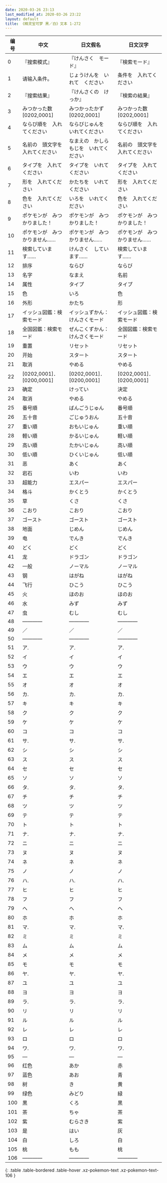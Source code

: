 ```yaml
---
date: 2020-03-26 23:13
last_modified_at: 2020-03-26 23:22
layout: default
title: 《精灵宝可梦 黑／白》文本 1-272
---
```

| 编号 | 中文 | 日文假名 | 日文汉字 |
| ---- | ---- | ---- | --- |
| 0 | 『搜索模式』 | 『けんさく　モード』 | 『検索モード』 |
| 1 | 请输入条件。 | じょうけんを　いれて　ください | 条件を　入れてください |
| 2 | 『搜索结果』 | 『けんさくの　けっか』 | 『検索の結果』 |
| 3 | みつかった数　[0202,0001] | みつかったかず　[0202,0001] | みつかった数　[0202,0001] |
| 4 | ならび順を　入れてください | ならびじゅんを　いれてください | ならび順を　入れてください |
| 5 | 名前の　頭文字を　入れてください | なまえの　かしらもじを　いれてください | 名前の　頭文字を　入れてください |
| 6 | タイプを　入れてください | タイプを　いれてください | タイプを　入れてください |
| 7 | 形を　入れてください | かたちを　いれてください | 形を　入れてください |
| 8 | 色を　入れてください | いろを　いれてください | 色を　入れてください |
| 9 | ポケモンが　みつかりました！ | ポケモンが　みつかりました！ | ポケモンが　みつかりました！ |
| 10 | ポケモンが　みつかりません…… | ポケモンが　みつかりません…… | ポケモンが　みつかりません…… |
| 11 | 検索しています…… | けんさく　しています…… | 検索しています…… |
| 12 | 排序 | ならび | ならび |
| 13 | 名字 | なまえ | 名前 |
| 14 | 属性 | タイプ | タイプ |
| 15 | 色 | いろ | 色 |
| 16 | 外形 | かたち | 形 |
| 17 | イッシュ図鑑：検索モード | イッシュずかん：けんさくモード | イッシュ図鑑：検索モード |
| 18 | 全国図鑑：検索モード | ぜんこくずかん：けんさくモード | 全国図鑑：検索モード |
| 19 | 重置 | リセット | リセット |
| 20 | 开始 | スタート | スタート |
| 21 | 取消 | やめる | やめる |
| 22 | [0202,0001]．[0200,0001] | [0202,0001]．[0200,0001] | [0202,0001]．[0200,0001] |
| 23 | 确定 | けってい | 決定 |
| 24 | 取消 | やめる | やめる |
| 25 | 番号順 | ばんごうじゅん | 番号順 |
| 26 | 五十音 | ごじゅうおん | 五十音 |
| 27 | 重い順 | おもいじゅん | 重い順 |
| 28 | 軽い順 | かるいじゅん | 軽い順 |
| 29 | 高い順 | たかいじゅん | 高い順 |
| 30 | 低い順 | ひくいじゅん | 低い順 |
| 31 | 恶 | あく | あく |
| 32 | 岩石 | いわ | いわ |
| 33 | 超能力 | エスパー | エスパー |
| 34 | 格斗 | かくとう | かくとう |
| 35 | 草 | くさ | くさ |
| 36 | こおり | こおり | こおり |
| 37 | ゴースト | ゴースト | ゴースト |
| 38 | 地面 | じめん | じめん |
| 39 | 电 | でんき | でんき |
| 40 | どく | どく | どく |
| 41 | 龙 | ドラゴン | ドラゴン |
| 42 | 一般 | ノーマル | ノーマル |
| 43 | 钢 | はがね | はがね |
| 44 | 飞行 | ひこう | ひこう |
| 45 | 火 | ほのお | ほのお |
| 46 | 水 | みず | みず |
| 47 | 虫 | むし | むし |
| 48 | ―――― | ―――― | ―――― |
| 49 | ／ | ／ | ／ |
| 50 | ―――― | ―――― | ―――― |
| 51 | ア. | ア. | ア. |
| 52 | イ | イ | イ |
| 53 | ウ | ウ | ウ |
| 54 | エ | エ | エ |
| 55 | オ | オ | オ |
| 56 | カ. | カ. | カ. |
| 57 | キ | キ | キ |
| 58 | ク | ク | ク |
| 59 | ケ | ケ | ケ |
| 60 | コ | コ | コ |
| 61 | サ. | サ. | サ. |
| 62 | シ | シ | シ |
| 63 | ス | ス | ス |
| 64 | セ | セ | セ |
| 65 | ソ | ソ | ソ |
| 66 | タ. | タ. | タ. |
| 67 | チ | チ | チ |
| 68 | ツ | ツ | ツ |
| 69 | テ | テ | テ |
| 70 | ト | ト | ト |
| 71 | ナ. | ナ. | ナ. |
| 72 | ニ | ニ | ニ |
| 73 | ヌ | ヌ | ヌ |
| 74 | ネ | ネ | ネ |
| 75 | ノ | ノ | ノ |
| 76 | ハ. | ハ. | ハ. |
| 77 | ヒ | ヒ | ヒ |
| 78 | フ | フ | フ |
| 79 | ヘ | ヘ | ヘ |
| 80 | ホ | ホ | ホ |
| 81 | マ. | マ. | マ. |
| 82 | ミ | ミ | ミ |
| 83 | ム | ム | ム |
| 84 | メ | メ | メ |
| 85 | モ | モ | モ |
| 86 | ヤ. | ヤ. | ヤ. |
| 87 | ユ | ユ | ユ |
| 88 | ヨ | ヨ | ヨ |
| 89 | ラ. | ラ. | ラ. |
| 90 | リ | リ | リ |
| 91 | ル | ル | ル |
| 92 | レ | レ | レ |
| 93 | ロ | ロ | ロ |
| 94 | ワ. | ワ. | ワ. |
| 95 | ― | ― | ― |
| 96 | 红色 | あか | 赤 |
| 97 | 蓝色 | あお | 青 |
| 98 | 树 | き | 黄 |
| 99 | 绿色 | みどり | 緑 |
| 100 | 黒 | くろ | 黒 |
| 101 | 茶 | ちゃ | 茶 |
| 102 | 紫 | むらさき | 紫 |
| 103 | 是 | はい | 灰 |
| 104 | 白 | しろ | 白 |
| 105 | 桃 | もも | 桃 |
| 106 | ―――― | ―――― | ―――― |
{: .table .table-bordered .table-hover .xz-pokemon-text .xz-pokemon-text-106 }